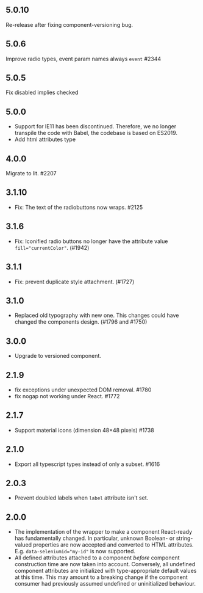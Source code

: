 ## 5.0.10

Re-release after fixing component-versioning bug.

## 5.0.6

Improve radio types, event param names always `event` #2344

## 5.0.5

Fix disabled implies checked

## 5.0.0

- Support for IE11 has been discontinued. Therefore, we no longer transpile the code with Babel, the codebase is based on ES2019.
- Add html attributes type

## 4.0.0

Migrate to lit. #2207

## 3.1.10

- Fix: The text of the radiobuttons now wraps. #2125

## 3.1.6

- Fix: Iconified radio buttons no longer have the attribute value `fill="currentColor"`. (#1942)

## 3.1.1

- Fix: prevent duplicate style attachment. (#1727)

## 3.1.0

- Replaced old typography with new one. This changes could have changed the components design. (#1796 and #1750)

## 3.0.0

- Upgrade to versioned component.

## 2.1.9

- fix exceptions under unexpected DOM removal. #1780
- fix nogap not working under React. #1772

## 2.1.7

- Support material icons (dimension 48&times;48 pixels) #1738

## 2.1.0

- Export all typescript types instead of only a subset. #1616

## 2.0.3

- Prevent doubled labels when `label` attribute isn't set.

## 2.0.0

- The implementation of the wrapper to make a component React-ready has
  fundamentally changed. In particular, unknown Boolean- or
  string-valued properties are now accepted and converted to HTML
  attributes. E.g. `data-seleniumid="my-id"` is now supported.
- All defined attributes attached to a component _before_ component
  construction time are now taken into account. Conversely, all undefined
  component attributes are initialized with type-appropriate default
  values at this time. This may amount to a breaking change if the
  component consumer had previously assumed undefined or uninitialized
  behaviour.
